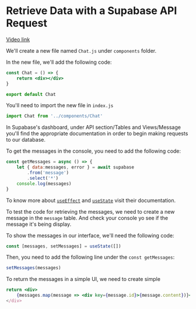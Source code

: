 # Retrieve Data with a Supabase API Request

[Video link](https://www.egghead.io/lessons/supabase-retrieve-data-with-a-supabase-api-request?pl=supabase-84e58958)

<TimeStamp start="0:20" end="0:26">

We'll create a new file named `Chat.js` under `components` folder.

</TimeStamp>
 
<TimeStamp start="0:27" end="0:38">

In the new file, we'll add the following code: 

```jsx
const Chat = () => {
    return <div></div>
}
```

```jsx
export default Chat
```

</TimeStamp>

<TimeStamp start="0:40" end="0:45">

You'll need to import the new file in `index.js` 

```jsx 
import Chat from '../components/Chat'
```

</TimeStamp>

<TimeStamp start="1:58" end="2:15">

In Supabase's dashboard, under API section/Tables and Views/Message you'll find the appropriate documentation in order to begin making requests to our database. 

</TimeStamp>

<TimeStamp start="3:11" end="3:30">

To get the messages in the console, you need to add the following code: 

```jsx
const getMessages = async () => {
    let { data:messages, error } = await supabase
        .from('message')
        .select('*')
    console.log(messages)
}
```

</TimeStamp>

<TimeStamp start="4:16" end="4:25">

To know more about [`useEffect`](https://reactjs.org/docs/hooks-effect.html) and [`useState`](https://reactjs.org/docs/hooks-state.html) visit their documentation. 
 
</TimeStamp>

<TimeStamp start="5:20" end="5:40">

To test the code for retrieving the messages, we need to create a new message in the `message` table. And check your console yo see if the message it's being display. 

</TimeStamp>

<TimeStamp start="6:09" end="6:40">

To show the messages in our interface, we'll need the following code:

```jsx
const [messages, setMessages] = useState([])
```

Then, you need to add the following line under the `const getMessages`:

```jsx
setMessages(messages)
```

</TimeStamp>

<TimeStamp start="6:50" end="4:20">

To return the messages in a simple UI, we need to create simple <div>

```jsx 
return <div>
    {messages.map(message => <div key={message.id}>{message.content})}</div>
</div>
```

</TimeStamp>

